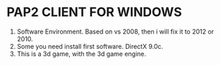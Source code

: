 # PAP2 CLIENT FOR WINDOWS

1.  Software Environment.
    Based on vs 2008, then i will fix it to 2012 or 2010.
2.  Some you need install first software.
    DirectX 9.0c.
3.  This is a 3d game, with the 3d game engine.